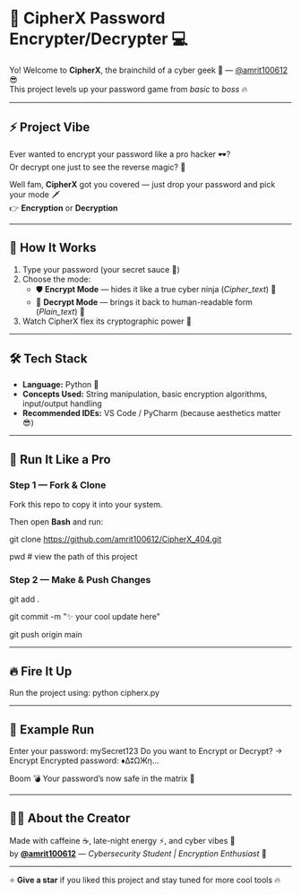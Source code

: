 # 🔐 CipherX Password Encrypter/Decrypter 💻

Yo! Welcome to **CipherX**, the brainchild of a cyber geek 🧠 — [@amrit100612](https://github.com/amrit100612) 😎  
This project levels up your password game from *basic* to *boss* 🔥  

---

## ⚡ Project Vibe

Ever wanted to encrypt your password like a pro hacker 🕶️?  
Or decrypt one just to see the reverse magic? 🧩  

Well fam, **CipherX** got you covered — just drop your password and pick your mode 🗡️  
👉 **Encryption** or **Decryption**

---

## 🧠 How It Works

1. Type your password (your secret sauce 🫢)  
2. Choose the mode:
   - 🛡️ **Encrypt Mode** — hides it like a true cyber ninja (*Cipher_text*) 🥷  
   - 🧮 **Decrypt Mode** — brings it back to human-readable form (*Plain_text*) 👀  
3. Watch CipherX flex its cryptographic power 💫  

---

## 🛠️ Tech Stack

- **Language:** Python 🐍  
- **Concepts Used:** String manipulation, basic encryption algorithms, input/output handling  
- **Recommended IDEs:** VS Code / PyCharm (because aesthetics matter 😎)  

---

## 🚀 Run It Like a Pro

### Step 1 — Fork & Clone
Fork this repo to copy it into your system.  

Then open **Bash** and run:

git clone https://github.com/amrit100612/CipherX_404.git

pwd # view the path of this project


### Step 2 — Make & Push Changes

git add .

git commit -m "✨ your cool update here"

git push origin main


---

## 🔥 Fire It Up

Run the project using:
   python cipherx.py


---

## 💬 Example Run
Enter your password: mySecret123
Do you want to Encrypt or Decrypt? -> Encrypt
Encrypted password: ♦∆ʬΩЖη...

Boom 💣 Your password’s now safe in the matrix 🧩  

---

## 🧑‍💻 About the Creator

Made with caffeine ☕, late-night energy ⚡, and cyber vibes 👾  
by **[@amrit100612](https://github.com/amrit100612)** — *Cybersecurity Student | Encryption Enthusiast* 🧬  

---

⭐ **Give a star** if you liked this project and stay tuned for more cool tools 🔥
